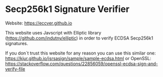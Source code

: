 # Secp256k1 Signature Verifier

Website: https://eccver.github.io 

This website uses Javscript with Elliptic library (https://github.com/indutny/elliptic) in order to verify ECDSA Secp256k1 signatures.

If you don´t trust this website for any reason you can use this similar one: https://kjur.github.io/jsrsasign/sample/sample-ecdsa.html
                                                                 or OpenSSL: https://stackoverflow.com/questions/22856059/openssl-ecdsa-sign-and-verify-file
